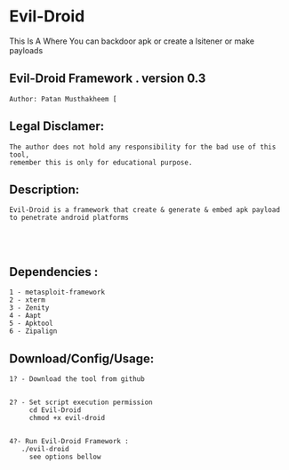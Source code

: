# Evil-Droid
This Is A Where You can backdoor apk or create a lsitener or make payloads
## Evil-Droid Framework . version 0.3 
    Author: Patan Musthakheem [
    

## Legal Disclamer:
    The author does not hold any responsibility for the bad use of this tool,
    remember this is only for educational purpose.

## Description:
    Evil-Droid is a framework that create & generate & embed apk payload to penetrate android platforms

<br /><br />

## Dependencies :
    1 - metasploit-framework
	2 - xterm
	3 - Zenity
	4 - Aapt
	5 - Apktool
	6 - Zipalign

## Download/Config/Usage:
    1? - Download the tool from github
         

    2? - Set script execution permission
         cd Evil-Droid
         chmod +x evil-droid


    4?- Run Evil-Droid Framework :
       ./evil-droid
         see options bellow	   
      


